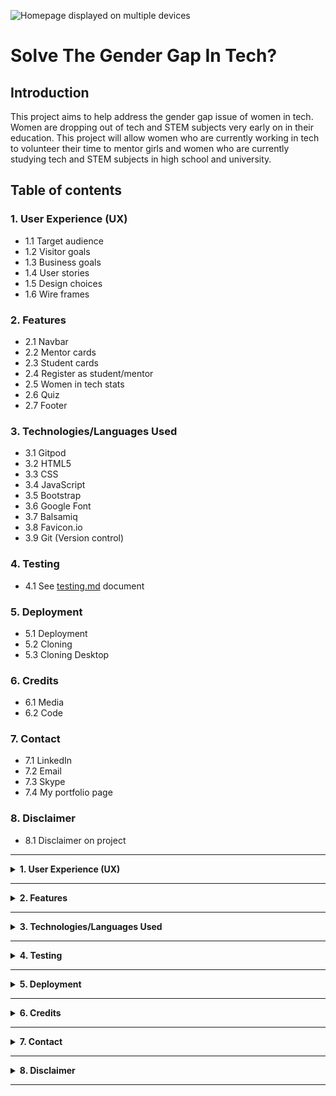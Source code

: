 ![Homepage displayed on multiple devices]()

# **Solve The Gender Gap In Tech?**

## **Introduction**

This project aims to help address the gender gap issue of women in tech. Women are dropping out of tech and STEM subjects very early on in their education. This project will allow women who are currently working in tech to volunteer their time to mentor girls and women who are currently studying tech and STEM subjects in high school and university. 

## **Table of contents** 

### **1. User Experience (UX)**
  * 1.1 Target audience
  * 1.2 Visitor goals
  * 1.3 Business goals
  * 1.4 User stories
  * 1.5 Design choices
  * 1.6 Wire frames

### **2. Features**
  * 2.1 Navbar
  * 2.2 Mentor cards
  * 2.3 Student cards 
  * 2.4 Register as student/mentor 
  * 2.5 Women in tech stats 
  * 2.6 Quiz
  * 2.7 Footer

### **3. Technologies/Languages Used**
  * 3.1 Gitpod
  * 3.2 HTML5
  * 3.3 CSS
  * 3.4 JavaScript
  * 3.5 Bootstrap
  * 3.6 Google Font 
  * 3.7 Balsamiq
  * 3.8 Favicon.io
  * 3.9 Git (Version control)

### **4. Testing**
  * 4.1 See [testing.md](testing.md) document 

### **5. Deployment**

  * 5.1 Deployment 
  * 5.2 Cloning 
  * 5.3 Cloning Desktop

### **6. Credits**
  * 6.1 Media
  * 6.2 Code

### **7. Contact**
  * 7.1 LinkedIn
  * 7.2 Email
  * 7.3 Skype
  * 7.4 My portfolio page

### **8. Disclaimer**

  * 8.1 Disclaimer on project 

<hr>

<details>
<summary><strong>1. User Experience (UX)</strong></summary>
<br/>

#### **1.1 Target Audience**

This project is aimed at two audiences. The first audience is any woman who is currently working in the field of tech/STEM and who wishes to volunteer her time to act as a mentor to younger women in school and university who are working towards a career in tech/STEM.

The second audience the site is aimed at is girls who are currently in high school or university and who wish to pursue a career in tech/STEM.

#### **1.2 Visitor goals** 

* As a student, or woman considering a career in tech i want to be able to search this site for mentors that may be able to mentor me during my education in tech/STEM. I want to be able to post my profile to the site as well so mentors who are listed on the site can see the subjects i am interested in and that i am perusing. 

* For women who are currently working in tech/STEM i want to be able to post my profile on the site so students can see what field i specialize in and for them to contact me to request mentor assistance. 

#### **1.3 Business goals**

* No business or monetary goals, the site is aimed at helping support young women during their education years so they may choose and stick with a career in tech/STEM. 

#### **1.4 User Stories**

* As a visitor to the company website i expect/want/need
 

#### **1.5 Design choices** 

* 

#### **FONTS**

* 

![Image of how the font will look]()

#### **ICONS**

*   

#### **COLORS**

* 

![Image of the color pallet used for the project]()

#### **1.6 Wire Frames** 

* The wireframes for the project can be seen below. There is a wireframe for desktop, tablet and mobile.

#### **DESKTOP**
![Desktop Wireframe]()

#### **TABLET**
![Tablet Wireframe]()

#### **MOBILE**
![Image of Navbar]()

</details>

<hr>

<details>
<summary><strong>2. Features</strong></summary>
<br/>

#### **2.1 Navbar** 

The Navbar we used is a standard Bootstrap Navbar. We chose this because it offers mobile responsiveness and as we don't have many pages on the project a simple Navbar will suffice. 

#### **2.2 Mentor cards**

The mentor card will detail information about the mentor who is volunteering their services on the site. The mentor card will include:

1. A title e.g. Engineering Mentor
2. The name of the mentor
3. An image of the mentor
4. The specialty of the mentor
5. The mentors current job description
6. A logo of the company they are employed by
7. A personal statement of the mentor to include current role, relevant work related experience.
8. A link button titled Be My Mentor which takes you to a form where you can fill in your details to connect with the mentor. 
9. A link button titled Availability which takes you to the mentor calendar.
10. A card titled Education which includes most recent qualifications and logos of the places of education.
11. A 2nd card titled Licenses, or skills if not applicable to include logos of education providers, the qualification skill and the name of the education 
provider.

#### **2.3 Student cards**

#### **2.4 Register as student/mentor**

#### **2.5 Women in tech stats**

The women in tec stats page shows data pulled from different sources. It shows users what countries are leading the way in addressing the women in tech gender gap. It also highlights how the shortage of women in tech can be traced as far back as high school.

The page also shows how the field of computing used to be dominated by women. We also list how women have made their way to the top of some of the biggest tech companies in the world and to show them what is possible in their career.

At the bottom of the page we have a number of videos where users can hear directly from women who are already working successfully in the tech/STEM field. 

#### **2.6 Quiz**

#### **2.7 Footer**

* The footer is a basic bootstrap footer that contains the copywrite info and social media icons.

![Image of footer]()
</details>

<hr>

<details>
<summary><strong>3. Technologies/Languages Used</strong></summary>
<br/>

3.1 [Gitpod](https://www.gitpod.io/) - Is the IDE we used for this project<br>
3.2 [HTML5](https://html.com/html5/#What_is_HTML) - This is the markup language we used for this project.<br>
3.3 [CSS](https://en.wikipedia.org/wiki/CSS) - We used CSS to help alter and adjust the presentation of the website to create a pleasant user experience.<br>
3.4 [JavaScript](https://en.wikipedia.org/wiki/JavaScript) - JavaScript was used to write the quiz page on the project<br>
3.5 [Bootstrap](https://getbootstrap.com/) - Bootstrap is the most popular CSS Framework for developing responsive and mobile-first websites. Bootstrap 5 is the version we used for the development of this project.<br>
3.6 [Google fonts](https://fonts.google.com/) - Launched in 2010 Google Fonts is a library of 1,023 free licensed font families.<br>
3.7 [Balsamiq](https://balsamiq.com/)- Balsamiq Wireframes is a rapid low-fidelity UI wireframing tool that reproduces the experience of sketching on a notepad or whiteboard.<br>
3.8 [favicon.io](https://favicon.io/) - Favicon.io is the free favicon generator i used for the project<br>
3.9 [Git](https://git-scm.com/) - Git is free and open source software for distributed version control: tracking changes in any set of files.
</details>

<hr>

<details>
<summary><strong>4. Testing</strong></summary>
<br>

* Testing information can be found in the [testing.md](testing.md) file
</details>
<hr>

<details>
<summary><strong>5. Deployment</strong></summary>
<br>

#### **5.1 Deployment**  

To deploy the site on Github i undertook the following steps:

1. Navigated to my profile page on Github
2. Selected this project from the repositories
3. Clicked on settings
4. Click on pages which is on the left which is in the code and automation section
5. Click where is says source and in the dropdown menu select master 
6. Click on the next dropdown menu to the right select /(root)
7. Click save

You will then receive a confirmation saying the page has been published and also be provided with the link where people can view your site.


The link to view the live site can be found by clicking [Here]()

#### **5.2 Cloning**

You can clone the projects repository to your local computer by following the steps below:

Cloning a repository using the command line

1. On github navigate to the project repository. The link can be found here: 
2. Click on the tab that says < >code 
3. Above the files, click the button that says &#8595;code
4. From the menu select HTTPS
5. Click on the clipboard icon on the right hand side (Image below)

![Github copy link button]()

6. Open the terminal in your IDE
7. Change the current working directory to the location where you want the cloned directory.
8. In terminal type `git clone` and then paste the URL you copied earlier 
9. Press Enter to create your local clone.

#### **5.3 Cloning Desktop**
You can also clone the project using Github Desktop. To do this you can do the following: 

1. On github navigate to the project repository. The link can be found here: 
2. Click on the tab that says code 
3. Above the files, click the button that says &#8595;code

![Github code button]()

6. Click on Download ZIP.
7. Unzip the repository after it downloads to your machine and then drag the unzipped files into your IDE.

</details>

<hr>

<details>
<summary><strong>6. Credits</strong></summary> 
<br>

#### **6.1 Media** 

* The majority of the images used are from the free image site Unsplash. 

#### **6.2 Code** 

* All of the code in the project was written by:

1. Stephen Mc Govern 
2. Sorin Andrei
3. Mark Stephenson
4. Martin Pavlin
5. Mihai Elisei

</details>
<hr>

<details>
<summary><strong>7. Contact</strong></summary>
<br>

Feel free to contact us on any of the following channels:<br>


</details>

<hr>

<details>
<summary><strong>8. Disclaimer</strong></summary>
<br>

* 8.1 There is no monetization generated from this site. It is only intended as an educational project and proof of concept during a Hackathon. 
</details>

<hr>